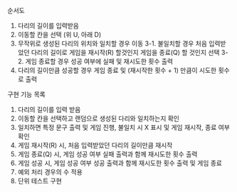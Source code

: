 순서도

1. 다리의 길이를 입력받음
2. 이동할 칸을 선택 (위 U, 아래 D)
3. 무작위로 생성된 다리의 위치와 일치할 경우 이동
3-1. 불일치할 경우 처음 입력받았던 다리의 길이로 게임을 재시작(R) 할것인지 게임을 종료(Q) 할 것인지 선택
3-2. 게임 종료할 경우 성공 여부에 실패 및 재시도한 횟수 출력
4. 다리의 길이만큼 성공할 경우 게임 종료 및 (재시작한 횟수 + 1) 만큼이 시도한 횟수로 출력

구현 기능 목록

1. 다리의 길이를 입력 받음
2. 이동할 칸을 선택하고 랜덤으로 생성된 다리와 일치하는지 확인
3. 일치하면 특정 문구 출력 및 게임 진행, 불일치 시 X 표시 및 게임 재시작, 종료 여부 확인
4. 게임 재시작(R) 시, 처음 입력받았던 다리의 길이만큼 재시작
5. 게임 종료(Q) 시, 게임 성공 여부 실패 출력과 함께 재시도한 횟수 출력
6. 게임 성공 시, 게임 성공 여부 성공 출력과 함께 재시도한 횟수 출력 및 게임 종료
7. 예외 처리 경우의 수 적용
8. 단위 테스트 구현